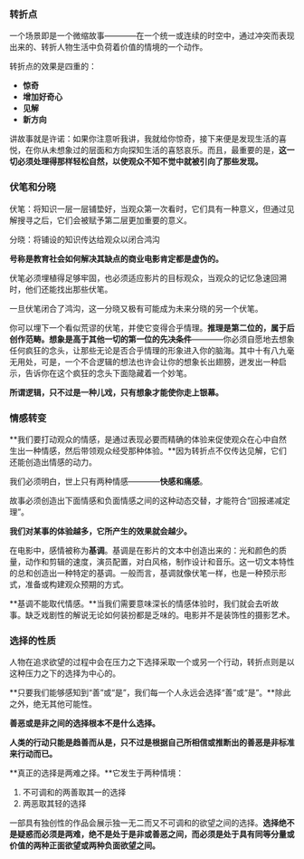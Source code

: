 ### 转折点

一个场景即是一个微缩故事————在一个统一或连续的时空中，通过冲突而表现出来的、转折人物生活中负荷着价值的情境的一个动作。

转折点的效果是四重的：

- **惊奇**
- **增加好奇心**
- **见解**
- **新方向**

讲故事就是许诺：如果你注意听我讲，我就给你惊奇，接下来便是发现生活的喜悦，在你从未想象过的层面和方向探知生活的喜怒哀乐。而且，最重要的是，**这一切必须处理得那样轻松自然，以使观众不知不觉中就被引向了那些发现。**

### 伏笔和分晓

伏笔：将知识一层一层铺垫好，当观众第一次看时，它们具有一种意义，但通过见解搜寻之后，它们会被赋予第二层更加重要的意义。

分晓：将铺设的知识传达给观众以闭合鸿沟

**号称是教育社会如何解决其缺点的商业电影肯定都是虚伪的。**

伏笔必须埋植得足够牢固，也必须适应影片的目标观众，当观众的记忆急速回溯时，他们还能找出那些伏笔。

一旦伏笔闭合了鸿沟，这一分晓又极有可能成为未来分晓的另一个伏笔。

你可以埋下一个看似荒谬的伏笔，并使它变得合乎情理。**推理是第二位的，属于后创作范畴。想象是高于其他一切的第一位的先决条件**————你必须自愿地去想象任何疯狂的念头，让那些无论是否合乎情理的形象进入你的脑海。其中十有八九毫无用处，可是，一个不合逻辑的想法也许会让你的想象长出翅膀，迸发出一种启示，告诉你在这个疯狂的念头下面隐藏着一个妙笔。

**所谓逻辑，只不过是一种儿戏，只有想象才能使你走上银幕。**

### 情感转变

**我们要打动观众的情感，是通过表现必要而精确的体验来促使观众在心中自然生出一种情感，然后带领观众经受那种体验。**因为转折点不仅传达见解，它们还能创造出情感的动力。

我们必须明白，世上只有两种情感————**快感和痛感**。

故事必须创造出下面情感和负面情感之间的这种动态交替，才能符合“回报递减定理”。

**我们对某事的体验越多，它所产生的效果就会越少。**

在电影中，感情被称为**基调**。基调是在影片的文本中创造出来的：光和颜色的质量，动作和剪辑的速度，演员配置，对白风格，制作设计和音乐。这一切文本特性的总和创造出一种特定的基调。一般而言，基调就像伏笔一样，也是一种预示形式，准备或构建观众预期的方式。

**基调不能取代情感。**当我们需要意味深长的情感体验时，我们就会去听故事。缺乏戏剧性的解说无论如何装扮都是乏味的。电影并不是装饰性的摄影艺术。

### 选择的性质

人物在追求欲望的过程中会在压力之下选择采取一个或另一个行动，转折点则是以这种压力之下的选择为中心的。

**只要我们能够感知到“善”或“是”，我们每一个人永远会选择“善”或“是”。**除此之外，绝无其他可能性。

**善恶或是非之间的选择根本不是什么选择。**

**人类的行动只能是趋善而从是，只不过是根据自己所相信或推断出的善恶是非标准来行动而已。**

**真正的选择是两难之择。**它发生于两种情境：

1. 不可调和的两善取其一的选择
2. 两恶取其轻的选择

一部具有独创性的作品会展示独一无二而又不可调和的欲望之间的选择。**选择绝不是疑惑而必须是两难，绝不是处于是非或善恶之间，而必须是处于具有同等分量或价值的两种正面欲望或两种负面欲望之间。**



